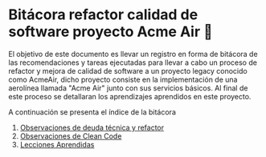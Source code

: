 # Bitácora refactor calidad de software proyecto Acme Air :rocket:

El objetivo de este documento es llevar un registro en forma de bitácora
de las recomendaciones y tareas ejecutadas para llevar a cabo un proceso
de refactor y mejora de calidad de software a un proyecto legacy
conocido como AcmeAir, dicho proyecto consiste en la implementación
de una aerolínea llamada "Acme Air" junto con sus servicios básicos.
Al final de este proceso se detallaran los aprendizajes aprendidos en este proyecto.


A continuación se presenta el índice de la bitácora

1. [Observaciones de deuda técnica y refactor](DeudaTecnica.md)
2. [Observaciones de Clean Code](CleanCode.md)
3. [Lecciones Aprendidas](LeccionesAprendidas.md)

